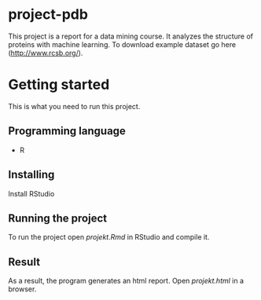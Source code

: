 # project-pdb
This project is a report for a data mining course. It analyzes the structure of proteins with machine learning. 
To download example dataset go here (http://www.rcsb.org/).

# Getting started
This is what you need to run this project. 

## Programming language
* R

## Installing
Install RStudio

## Running the project
To run the project open *projekt.Rmd* in RStudio and compile it.

## Result
As a result, the program generates an html report. Open *projekt.html* in a browser.


